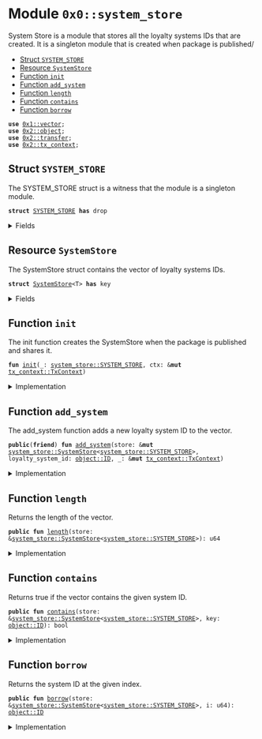 
<a name="0x0_system_store"></a>

# Module `0x0::system_store`


System Store is a module that stores all the loyalty systems IDs that are created.
It is a singleton module that is created when package is published/


-  [Struct `SYSTEM_STORE`](#0x0_system_store_SYSTEM_STORE)
-  [Resource `SystemStore`](#0x0_system_store_SystemStore)
-  [Function `init`](#0x0_system_store_init)
-  [Function `add_system`](#0x0_system_store_add_system)
-  [Function `length`](#0x0_system_store_length)
-  [Function `contains`](#0x0_system_store_contains)
-  [Function `borrow`](#0x0_system_store_borrow)


<pre><code><b>use</b> <a href="">0x1::vector</a>;
<b>use</b> <a href="">0x2::object</a>;
<b>use</b> <a href="">0x2::transfer</a>;
<b>use</b> <a href="">0x2::tx_context</a>;
</code></pre>



<a name="0x0_system_store_SYSTEM_STORE"></a>

## Struct `SYSTEM_STORE`


The SYSTEM_STORE struct is a witness that the module is a singleton module.



<pre><code><b>struct</b> <a href="system_store.md#0x0_system_store_SYSTEM_STORE">SYSTEM_STORE</a> <b>has</b> drop
</code></pre>



<details>
<summary>Fields</summary>


<dl>
<dt>
<code>dummy_field: bool</code>
</dt>
<dd>

</dd>
</dl>


</details>

<a name="0x0_system_store_SystemStore"></a>

## Resource `SystemStore`


The SystemStore struct contains the vector of loyalty systems IDs.



<pre><code><b>struct</b> <a href="system_store.md#0x0_system_store_SystemStore">SystemStore</a>&lt;T&gt; <b>has</b> key
</code></pre>



<details>
<summary>Fields</summary>


<dl>
<dt>
<code>id: <a href="_UID">object::UID</a></code>
</dt>
<dd>

</dd>
<dt>
<code>systems: <a href="">vector</a>&lt;<a href="_ID">object::ID</a>&gt;</code>
</dt>
<dd>

</dd>
</dl>


</details>

<a name="0x0_system_store_init"></a>

## Function `init`


The init function creates the SystemStore when the package is published and shares it.



<pre><code><b>fun</b> <a href="system_store.md#0x0_system_store_init">init</a>(_: <a href="system_store.md#0x0_system_store_SYSTEM_STORE">system_store::SYSTEM_STORE</a>, ctx: &<b>mut</b> <a href="_TxContext">tx_context::TxContext</a>)
</code></pre>



<details>
<summary>Implementation</summary>


<pre><code><b>fun</b> <a href="system_store.md#0x0_system_store_init">init</a>(_: <a href="system_store.md#0x0_system_store_SYSTEM_STORE">SYSTEM_STORE</a>, ctx: &<b>mut</b> TxContext) {
    <b>let</b> store = <a href="system_store.md#0x0_system_store_SystemStore">SystemStore</a>&lt;<a href="system_store.md#0x0_system_store_SYSTEM_STORE">SYSTEM_STORE</a>&gt; {
        id: <a href="_new">object::new</a>(ctx),
        systems: <a href="_empty">vector::empty</a>&lt;ID&gt;()
    };

    <a href="_share_object">transfer::share_object</a>(store)
}
</code></pre>



</details>

<a name="0x0_system_store_add_system"></a>

## Function `add_system`


The add_system function adds a new loyalty system ID to the vector.



<pre><code><b>public</b>(<b>friend</b>) <b>fun</b> <a href="system_store.md#0x0_system_store_add_system">add_system</a>(store: &<b>mut</b> <a href="system_store.md#0x0_system_store_SystemStore">system_store::SystemStore</a>&lt;<a href="system_store.md#0x0_system_store_SYSTEM_STORE">system_store::SYSTEM_STORE</a>&gt;, loyalty_system_id: <a href="_ID">object::ID</a>, _: &<b>mut</b> <a href="_TxContext">tx_context::TxContext</a>)
</code></pre>



<details>
<summary>Implementation</summary>


<pre><code><b>public</b>(<b>friend</b>) <b>fun</b> <a href="system_store.md#0x0_system_store_add_system">add_system</a>(store: &<b>mut</b> <a href="system_store.md#0x0_system_store_SystemStore">SystemStore</a>&lt;<a href="system_store.md#0x0_system_store_SYSTEM_STORE">SYSTEM_STORE</a>&gt;, loyalty_system_id: ID, _: &<b>mut</b> TxContext) {
    <a href="_push_back">vector::push_back</a>(&<b>mut</b> store.systems, loyalty_system_id);
}
</code></pre>



</details>

<a name="0x0_system_store_length"></a>

## Function `length`


Returns the length of the vector.



<pre><code><b>public</b> <b>fun</b> <a href="system_store.md#0x0_system_store_length">length</a>(store: &<a href="system_store.md#0x0_system_store_SystemStore">system_store::SystemStore</a>&lt;<a href="system_store.md#0x0_system_store_SYSTEM_STORE">system_store::SYSTEM_STORE</a>&gt;): u64
</code></pre>



<details>
<summary>Implementation</summary>


<pre><code><b>public</b> <b>fun</b> <a href="system_store.md#0x0_system_store_length">length</a>(store: &<a href="system_store.md#0x0_system_store_SystemStore">SystemStore</a>&lt;<a href="system_store.md#0x0_system_store_SYSTEM_STORE">SYSTEM_STORE</a>&gt;): u64 {
    <a href="_length">vector::length</a>(&store.systems)
}
</code></pre>



</details>

<a name="0x0_system_store_contains"></a>

## Function `contains`


Returns true if the vector contains the given system ID.



<pre><code><b>public</b> <b>fun</b> <a href="system_store.md#0x0_system_store_contains">contains</a>(store: &<a href="system_store.md#0x0_system_store_SystemStore">system_store::SystemStore</a>&lt;<a href="system_store.md#0x0_system_store_SYSTEM_STORE">system_store::SYSTEM_STORE</a>&gt;, key: <a href="_ID">object::ID</a>): bool
</code></pre>



<details>
<summary>Implementation</summary>


<pre><code><b>public</b> <b>fun</b> <a href="system_store.md#0x0_system_store_contains">contains</a>(store: &<a href="system_store.md#0x0_system_store_SystemStore">SystemStore</a>&lt;<a href="system_store.md#0x0_system_store_SYSTEM_STORE">SYSTEM_STORE</a>&gt;, key: ID): bool {
    <a href="_contains">vector::contains</a>(&store.systems, &key)
}
</code></pre>



</details>

<a name="0x0_system_store_borrow"></a>

## Function `borrow`


Returns the system ID at the given index.



<pre><code><b>public</b> <b>fun</b> <a href="system_store.md#0x0_system_store_borrow">borrow</a>(store: &<a href="system_store.md#0x0_system_store_SystemStore">system_store::SystemStore</a>&lt;<a href="system_store.md#0x0_system_store_SYSTEM_STORE">system_store::SYSTEM_STORE</a>&gt;, i: u64): <a href="_ID">object::ID</a>
</code></pre>



<details>
<summary>Implementation</summary>


<pre><code><b>public</b> <b>fun</b> <a href="system_store.md#0x0_system_store_borrow">borrow</a>(store: &<a href="system_store.md#0x0_system_store_SystemStore">SystemStore</a>&lt;<a href="system_store.md#0x0_system_store_SYSTEM_STORE">SYSTEM_STORE</a>&gt;, i: u64): ID {
    *<a href="_borrow">vector::borrow</a>(&store.systems, i)
}
</code></pre>



</details>
